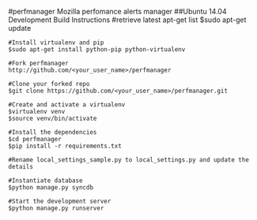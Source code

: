 #perfmanager
Mozilla perfomance alerts manager
##Ubuntu 14.04 Development Build Instructions
    #retrieve latest apt-get list
    $sudo apt-get update

    #Install virtualenv and pip
    $sudo apt-get install python-pip python-virtualenv
    
    #Fork perfmanager
    http://github.com/<your_user_name>/perfmanager

    #Clone your forked repo
    $git clone https://github.com/<your_user_name>/perfmanager.git

    #Create and activate a virtualenv
    $virtualenv venv
    $source venv/bin/activate

    #Install the dependencies
    $cd perfmanager
    $pip install -r requirements.txt
    
    #Rename local_settings_sample.py to local_settings.py and update the details  

    #Instantiate database
    $python manage.py syncdb
    
    #Start the development server
    $python manage.py runserver



